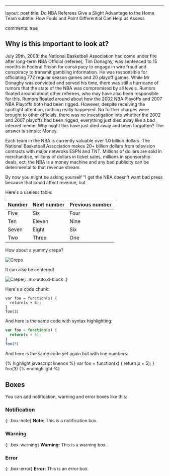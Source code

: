---
layout: post
title: Do NBA Referees Give a Slight Advantage to the Home Team
subtitle: How Fouls and Point Differential Can Help us Assess

comments: true


## Why is this important to look at?
July 29th, 2008: the National Basketball Association had come under fire after long-term NBA Official (referee), Tim Donaghy, was sentenced to 15 months in Federal Prison for consirpacy to engage in wire fraud and conspiracy to transmit gambling information. He was responsible for officiating 772 regular season games and 20 playoff games. While Mr Donaghy was convicted and served his time, there was still a hurricane of rumors that the state of the NBA was compromised by all levels. Rumors floated around about other referees, who may have also been responsible for this. Rumors floated around about how the 2002 NBA Playoffs and 2007 NBA Playoffs both had been rigged. However, despite receiving the spotlight attention, nothing really happened. No further charges were brought to other officials, there was no investigation into whether the 2002 and 2007 playoffs had been rigged, everything just died away like a bad internet meme. Why might this have just died away and been forgotten? The answer is simple: Money.

Each team in the NBA is currently valuable over 1.0 billion dollars. The National Basketball Association makes 20+ billion dollars from television contracts with major netwroks ESPN and TNT. Millions of dollars are sold in merchandise, millions of dollars in ticket sales, millions in sponsorship deals, ect; the NBA is a money machine and any bad publicity can be deterimental to that revenue stream.

By now you might be asking yourself "I get the NBA doesn't want bad press because that could affect revenue, but 

Here's a useless table:

| Number | Next number | Previous number |
| :------ |:--- | :--- |
| Five | Six | Four |
| Ten | Eleven | Nine |
| Seven | Eight | Six |
| Two | Three | One |


How about a yummy crepe?

![Crepe](https://s3-media3.fl.yelpcdn.com/bphoto/cQ1Yoa75m2yUFFbY2xwuqw/348s.jpg)

It can also be centered!

![Crepe](https://s3-media3.fl.yelpcdn.com/bphoto/cQ1Yoa75m2yUFFbY2xwuqw/348s.jpg){: .mx-auto.d-block :}

Here's a code chunk:

~~~
var foo = function(x) {
  return(x + 5);
}
foo(3)
~~~

And here is the same code with syntax highlighting:

```javascript
var foo = function(x) {
  return(x + 5);
}
foo(3)
```

And here is the same code yet again but with line numbers:

{% highlight javascript linenos %}
var foo = function(x) {
  return(x + 5);
}
foo(3)
{% endhighlight %}

## Boxes
You can add notification, warning and error boxes like this:

### Notification

{: .box-note}
**Note:** This is a notification box.

### Warning

{: .box-warning}
**Warning:** This is a warning box.

### Error

{: .box-error}
**Error:** This is an error box.
